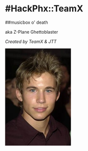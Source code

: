 #HackPhx::TeamX
===============

##musicbox o' death

aka Z-Plane Ghettoblaster

  
  
*Created by TeamX & JTT*

![THE MAN](https://github.com/hackphx-arduino/team10/blob/master/src/the_man.jpg?raw=true)


